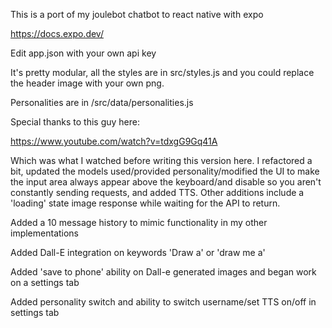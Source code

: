 This is a port of my joulebot chatbot to react native with expo

https://docs.expo.dev/

Edit app.json with your own api key

It's pretty modular, all the styles are in src/styles.js and you could replace the header image with your own png.   

Personalities are in /src/data/personalities.js

Special thanks to this guy here:

https://www.youtube.com/watch?v=tdxgG9Gq41A

Which was what I watched before writing this version here.  I refactored a bit, updated the models used/provided personality/modified the UI to make the input area always appear above the keyboard/and disable so you aren't constantly sending requests, and added TTS.  Other additions include a 'loading' state image response while waiting for the API to return.

Added a 10 message history to mimic functionality in my other implementations

Added Dall-E integration on keywords 'Draw a' or 'draw me a'

Added 'save to phone' ability on Dall-e generated images and began work on a settings tab

Added personality switch and ability to switch username/set TTS on/off in settings tab
